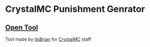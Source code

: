 # CrystalMC Punishment Genrator

## [Open Tool](http://ItsBrian.github.io/p/CrystalMC-PMG/)

Tool made by [ItsBrian](http://www.github.com/ItsBrian) for [CrystalMC](http://www.crystalmh.net/) staff
